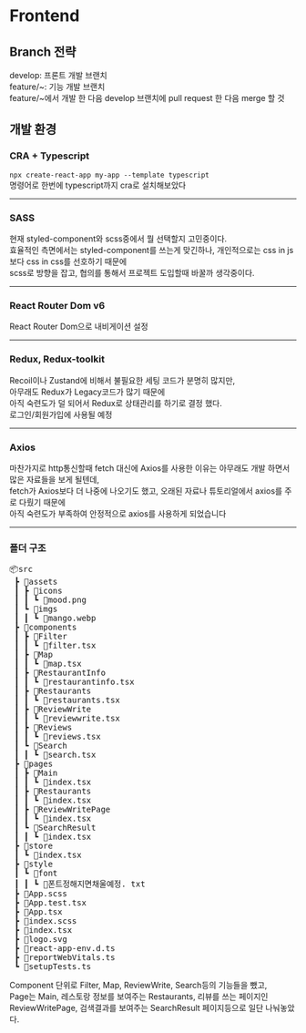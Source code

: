 <h1>Frontend</h1>

<h2>Branch 전략</h2>
develop: 프론트 개발 브랜치<br>
feature/~: 기능 개발 브랜치<br>
feature/~에서 개발 한 다음 develop 브랜치에 pull request 한 다음 merge 할 것

<h2>개발 환경</h2>
<h3>CRA + Typescript</h3>

<code>npx create-react-app my-app --template typescript</code>
<br>
명령어로 한번에 typescript까지 cra로 설치해보았다

<hr>
<h3>SASS</h3>

현재 styled-component와 scss중에서 뭘 선택할지 고민중이다.<br>
효율적인 측면에서는 styled-component를 쓰는게 맞긴하나, 개인적으로는 css in js 보다 css in css를 선호하기 때문에<br>
scss로 방향을 잡고, 협의를 통해서 프로젝트 도입할때 바꿀까 생각중이다.

<hr>
<h3>React Router Dom v6</h3>

React Router Dom으로 내비게이션 설정

<hr>

<h3>Redux, Redux-toolkit</h3>

Recoil이나 Zustand에 비해서 불필요한 세팅 코드가 분명히 많지만,<br> 아무래도 Redux가 Legacy코드가 많기 때문에<br> 아직 숙련도가 덜 되어서 Redux로 상태관리를 하기로 결정 했다.<br>
로그인/회원가입에 사용될 예정

<hr>

<h3>Axios</h3>

마찬가지로 http통신할때 fetch 대신에 Axios를 사용한 이유는 아무래도 개발 하면서 많은 자료들을 보게 될텐데,<br> fetch가 Axios보다 더 나중에 나오기도 했고, 오래된 자료나 튜토리얼에서 axios를 주로 다뤘기 때문에<br> 아직 숙련도가 부족하여 안정적으로 axios를 사용하게 되었습니다

<hr>

<h3>폴더 구조</h3>

<pre>
📦src
 ┣ 📂assets
 ┃ ┣ 📂icons
 ┃ ┃ ┗ 📜mood.png
 ┃ ┗ 📂imgs
 ┃ ┃ ┗ 📜mango.webp
 ┣ 📂components
 ┃ ┣ 📂Filter
 ┃ ┃ ┗ 📜filter.tsx
 ┃ ┣ 📂Map
 ┃ ┃ ┗ 📜map.tsx
 ┃ ┣ 📂RestaurantInfo
 ┃ ┃ ┗ 📜restaurantinfo.tsx
 ┃ ┣ 📂Restaurants
 ┃ ┃ ┗ 📜restaurants.tsx
 ┃ ┣ 📂ReviewWrite
 ┃ ┃ ┗ 📜reviewwrite.tsx
 ┃ ┣ 📂Reviews
 ┃ ┃ ┗ 📜reviews.tsx
 ┃ ┗ 📂Search
 ┃ ┃ ┗ 📜search.tsx
 ┣ 📂pages
 ┃ ┣ 📂Main
 ┃ ┃ ┗ 📜index.tsx
 ┃ ┣ 📂Restaurants
 ┃ ┃ ┗ 📜index.tsx
 ┃ ┣ 📂ReviewWritePage
 ┃ ┃ ┗ 📜index.tsx
 ┃ ┗ 📂SearchResult
 ┃ ┃ ┗ 📜index.tsx
 ┣ 📂store
 ┃ ┗ 📜index.tsx
 ┣ 📂style
 ┃ ┗ 📂font
 ┃ ┃ ┗ 📜폰트정해지면채울예정. txt
 ┣ 📜App.scss
 ┣ 📜App.test.tsx
 ┣ 📜App.tsx
 ┣ 📜index.scss
 ┣ 📜index.tsx
 ┣ 📜logo.svg
 ┣ 📜react-app-env.d.ts
 ┣ 📜reportWebVitals.ts
 ┗ 📜setupTests.ts
</pre>

Component 단위로 Filter, Map, ReviewWrite, Search등의 기능들을 뺐고,<br> Page는 Main, 레스토랑 정보를 보여주는 Restaurants, 리뷰를 쓰는 페이지인 ReviewWritePage, 검색결과를 보여주는 SearchResult 페이지등으로 일단 나눠놓았다.
